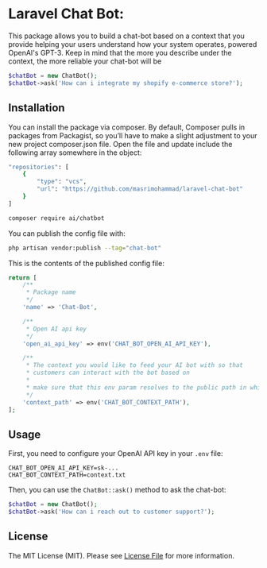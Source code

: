 # Laravel Chat Bot:
This package allows you to build a chat-bot based on a context that you provide helping your users understand how your system operates, powered OpenAI's GPT-3.
Keep in mind that the more you describe under the context, the more reliable your chat-bot will be

```php
$chatBot = new ChatBot();
$chatBot->ask('How can i integrate my shopify e-commerce store?');
```

## Installation

You can install the package via composer.
By default, Composer pulls in packages from Packagist, so you’ll have to make a slight adjustment to your new project composer.json file.
Open the file and update include the following array somewhere in the object:

```bash
"repositories": [
    {
        "type": "vcs",
        "url": "https://github.com/masrimohammad/laravel-chat-bot"
    }
]
```

```bash
composer require ai/chatbot
```

You can publish the config file with:

```bash
php artisan vendor:publish --tag="chat-bot"
```

This is the contents of the published config file:

```php
return [
    /**
     * Package name
     */
    'name' => 'Chat-Bot',

    /**
     * Open AI api key
     */
    'open_ai_api_key' => env('CHAT_BOT_OPEN_AI_API_KEY'),

    /**
     * The context you would like to feed your AI bot with so that
     * customers can interact with the bot based on
     *
     * make sure that this env param resolves to the public path in which you host the context file as a txt file 
     */
    'context_path' => env('CHAT_BOT_CONTEXT_PATH'),
];
```

## Usage

First, you need to configure your OpenAI API key in your `.env` file:

```dotenv
CHAT_BOT_OPEN_AI_API_KEY=sk-...
CHAT_BOT_CONTEXT_PATH=context.txt
```

Then, you can use the `ChatBot::ask()` method to ask the chat-bot:

```php
$chatBot = new ChatBot();
$chatBot->ask('How can i reach out to customer support?');
```

## License

The MIT License (MIT). Please see [License File](LICENSE) for more information.

